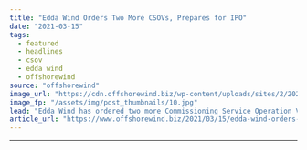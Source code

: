 ```yaml
---
title: "Edda Wind Orders Two More CSOVs, Prepares for IPO"
date: "2021-03-15"
tags: 
  - featured
  - headlines
  - csov
  - edda wind
  - offshorewind
source: "offshorewind"
image_url: "https://cdn.offshorewind.biz/wp-content/uploads/sites/2/2021/03/15162004/Edda-Wind-CSOV_.jpg"
image_fp: "/assets/img/post_thumbnails/10.jpg"
lead: "Edda Wind has ordered two more Commissioning Service Operation Vessels (CSOV) from Østensjø Rederi and"
article_url: "https://www.offshorewind.biz/2021/03/15/edda-wind-orders-two-more-csovs-prepares-for-ipo/"
---
```


---
